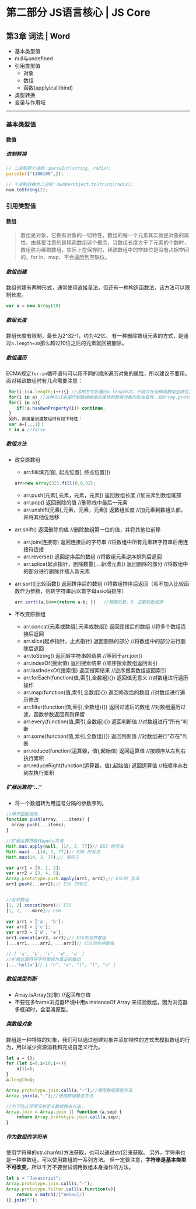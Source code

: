 # 第二部分 JS语言核心  |  JS Core

## 第3章 词法   |   Word

- 基本类型值
- null与undefined
- 引用类型值
  - 对象
  - 数组
  - 函数(apply/call/bind)
- 类型转换
- 变量与作用域

---

### 基本类型值

#### 数值

##### 进制转换

```js
// 二进制转十进制：parseInt(string, radix);
parseInt("1100100",2);

// 十进制转换为二进制：NumberObject.toString(radix);
num.toString(2);
```



### 引用类型值

#### 数组

>数组是对象，它拥有对象的一切特性，数组的每一个元素其实就是对象的属性。由其要注意的是稀疏数组这个概念，当数组长度大于了元素的个数时，数组称为稀疏数组，实际上在保存时，稀疏数组中的空缺位是没有占据空间的，for in、map、不会遍历到空缺位。

##### 数组创建
数组创建有两种形式，通常使用直接量法，但还有一种构造函数法，该方法可以限制长度。
```javascript
var a = new Array(10)
```

##### 数组长度
数组长度有限制，最长为2^32-1，约为42亿。
有一种删除数组元素的方式，是通过`a.length=10`那么超过10位之后的元素就回被删除。

##### 数组遍历
ECMA规定`for-in`循环语句可以用不同的顺序遍历对象的属性，所以建议不要用。
面对稀疏数组时有几点需要注意：

```javascript
 for(i;i<a.length;i++){} //这种方式会遍历a.length次，不跳过任何稀疏数组空缺位。
 for(i in a) //这种方式会遍历到数组继承的属性和数组对象的私有属性，如Array.prototype中的方法和a的方法，实在要用：
 for(i in a){
    if(!a.hasOwnProperty(i)) continue;
 }
 另外，直接量创建数组时有如下特性：
 var a=[,,,1]；
 0 in a //false
```

##### 数组方法
 - 改变原数组
	 - arr.fill(填充值[, 起点位置[, 终点位置]])
	
	```js
	arr=new Array(32).fill(0,0,32);
	```
	
	- arr.push(元素[,元素，元素，元素]) 返回数组长度 //加元素到数组尾部
	 - arr.pop() 返回删除的值 //删除栈中最后一元素
	 - arr.unshift(元素[,元素，元素，元素]) 返数组长度 //加元素到数组头部，并将其他位后移
 - arr.shift() 返回删除的值 //删除数组第一位的值，并将其他位前移
     - arr.join(连接符) 返回连接后的字符串 //将数组中所有元素转字符串后用连接符连接
     - arr.reverse() 返回逆序后的数组 //将数组元素逆序排列后返回
     - arr.splice(起点指针，删除数量[,...新增元素]) 返回删除的部分 //将数组中的部分进行删除并插入新元素
 - arr.sort([比较函数]) 返回排序后的数组 //将数组排序后返回（若不加入比较函数作为参数，则转字符串后以首字母asic码排序）
	 
	 ```javascript
	 arr.sort((a,b)=>{return a-b; })   //根据负数、0、正数判断顺序
	 ```
	 
 - 不改变原数组
	 - arr.concat(元素或数组[,元素或数组]) 返回连接后的数组 //将多个数组连接后返回
	 - arr.slice(起点指针，止点指针) 返回删除的部分 //将数组中的部分进行删除后返回
	 - arr.toString() 返回转字符串的结果 //等同于arr.join()
	- arr.indexOf(搜索值) 返回搜索结果 //顺序搜索数组返回索引
	- arr.lastIndexOf(搜索值) 返回搜索结果 //逆序搜索数组返回索引
	 - arr.forEach(function(值,索引,全数组){}) 返回值无意义 //对数组进行遍历操作
	 - arr.map(function(值,索引,全数组){}) 返回修改后的数组 //对数组进行遍历修改
	 - arr.filter(function(值,索引,全数组){}) 返回过滤后的数组 //对数组遍历过滤，函数参数返回真则保留
	 - arr.every(function(值,索引,全数组){}) 返回判断值 //对数组进行"所有"判断
	 - arr.some(function(值,索引,全数组){}) 返回判断值 //对数组进行"存在"判断
	 - arr.reduce(function(运算器，值),起始值) 返回运算值 //按顺序从左到右执行累积
	 - arr.reduceRight(function(运算器，值),起始值) 返回运算值 //按顺序从右到左执行累积

##### 扩展运算符“...”

 - 将一个数组转为用逗号分隔的参数序列。

```javascript
//用于函数调用。
function push(array, ...items) {
  array.push(...items);
}

//扩展运算符取代apply方法
Math.max.apply(null, [14, 3, 77])// ES5 的写法
Math.max(...[14, 3, 77])// ES6 的写法
Math.max(14, 3, 77);// 等同于

var arr1 = [0, 1, 2];
var arr2 = [3, 4, 5];
Array.prototype.push.apply(arr1, arr2);// ES5的 写法
arr1.push(...arr2);// ES6 的写法


//合并数组
[1, 2].concat(more)// ES5
[1, 2, ...more]// ES6
 
var arr1 = ['a', 'b'];
var arr2 = ['c'];
var arr3 = ['d', 'e'];
arr1.concat(arr2, arr3);// ES5的合并数组
[...arr1, ...arr2, ...arr3]// ES6的合并数组

// [ 'a', 'b', 'c', 'd', 'e' ]
//扩展运算符将字符串转为真正的数组
[...'hello']// [ "h", "e", "l", "l", "o" ]
```



##### 数组类型判断

 - Array.isArray(对象) //返回布尔值
 - 不要在多frame浏览器环境中用a instanceOf Array 来校验数组，因为浏览器多框架时，会混淆原型。

##### 类数组对象
数组是一种特殊的对象，我们可以通过创建对象并添加特性的方式去模拟数组的行为，用以减少资源消耗和完成自定义行为。
```javascript
let a = {};
for (let i=0;i<10;i++){
    a[i]=i;
}
a.length=i;

Array.prototype.join.call(a,"-");//使用数组原型方法
Array.join(a,"-");//使用数组静态方法

//为了防止环境没有定义数组静态方法：
Array.join = Array.join || function（a,sep）{
    return Array.prototype.join.call(a,sep);
}
```

##### 作为数组的字符串
使用字符串的str.charAt()方法获取，也可以通过str[2]来获取。
另外，字符串也是一种类数组，可以使用数组的一系列方法。
但一定要注意，**字符串是基本类型不可改变**，所以千万不要尝试调用数组本身操作的方法。

```javascript
let s = "Javascript";
Array.prototype.join.call(s,"-");
Array.prototype.filter.call(s,function(v){
    return v.match(/[^aeiou]/)
)}.join("");
```